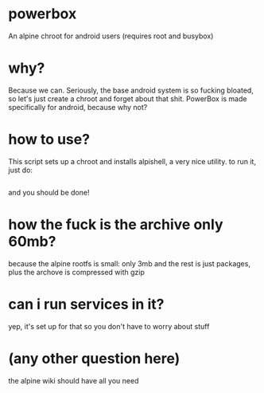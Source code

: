 # powerbox
An alpine chroot for android users (requires root and busybox)

# why?
Because we can. Seriously, the base android system is so fucking bloated, so let's just create a chroot and forget about that shit. PowerBox is made specifically for android, because why not?

# how to use?
This script sets up a chroot and installs alpishell, a very nice utility.
to run it, just do:
```
``` 
and you should be done!

# how the fuck is the archive only 60mb?
because the alpine rootfs is small: only 3mb and the rest is just packages, plus the archove is compressed with gzip

# can i run services in it?
yep, it's set up for that so you don't have to worry about stuff

# (any other question here)
the alpine wiki should have all you need
